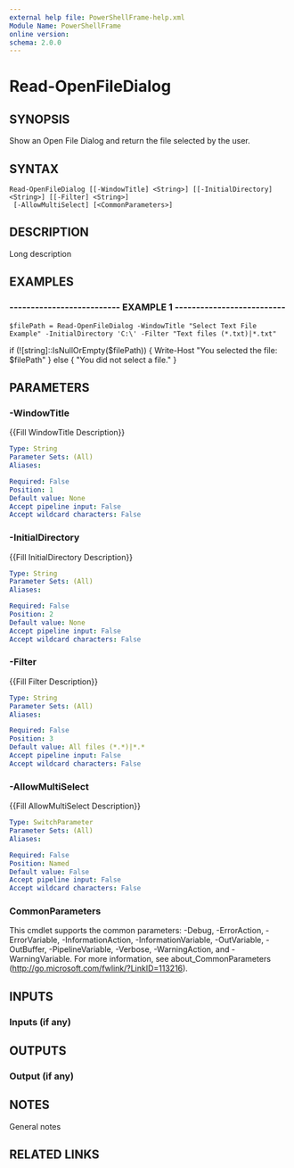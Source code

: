 ```yaml
---
external help file: PowerShellFrame-help.xml
Module Name: PowerShellFrame
online version: 
schema: 2.0.0
---
```


# Read-OpenFileDialog

## SYNOPSIS
Show an Open File Dialog and return the file selected by the user.

## SYNTAX

```
Read-OpenFileDialog [[-WindowTitle] <String>] [[-InitialDirectory] <String>] [[-Filter] <String>]
 [-AllowMultiSelect] [<CommonParameters>]
```

## DESCRIPTION
Long description

## EXAMPLES

### -------------------------- EXAMPLE 1 --------------------------
```
$filePath = Read-OpenFileDialog -WindowTitle "Select Text File Example" -InitialDirectory 'C:\' -Filter "Text files (*.txt)|*.txt"
```

if (!\[string\]::IsNullOrEmpty($filePath)) { Write-Host "You selected the file: $filePath" }
else { "You did not select a file." }

## PARAMETERS

### -WindowTitle
{{Fill WindowTitle Description}}

```yaml
Type: String
Parameter Sets: (All)
Aliases: 

Required: False
Position: 1
Default value: None
Accept pipeline input: False
Accept wildcard characters: False
```

### -InitialDirectory
{{Fill InitialDirectory Description}}

```yaml
Type: String
Parameter Sets: (All)
Aliases: 

Required: False
Position: 2
Default value: None
Accept pipeline input: False
Accept wildcard characters: False
```

### -Filter
{{Fill Filter Description}}

```yaml
Type: String
Parameter Sets: (All)
Aliases: 

Required: False
Position: 3
Default value: All files (*.*)|*.*
Accept pipeline input: False
Accept wildcard characters: False
```

### -AllowMultiSelect
{{Fill AllowMultiSelect Description}}

```yaml
Type: SwitchParameter
Parameter Sets: (All)
Aliases: 

Required: False
Position: Named
Default value: False
Accept pipeline input: False
Accept wildcard characters: False
```

### CommonParameters
This cmdlet supports the common parameters: -Debug, -ErrorAction, -ErrorVariable, -InformationAction, -InformationVariable, -OutVariable, -OutBuffer, -PipelineVariable, -Verbose, -WarningAction, and -WarningVariable. For more information, see about_CommonParameters (http://go.microsoft.com/fwlink/?LinkID=113216).

## INPUTS

### Inputs (if any)

## OUTPUTS

### Output (if any)

## NOTES
General notes

## RELATED LINKS

